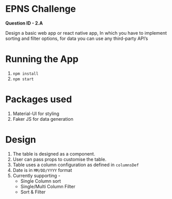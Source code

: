 # EPNS Challenge
**Question ID - 2.A**

Design a basic web app or react native app, In which you have to implement sorting and filter options, for data you can use any third-party API’s

# Running the App
1. `npm install`
2. `npm start`

# Packages used
1. Material-UI for styling
2. Faker JS for data generation

# Design
1. The table is designed as a component.
2. User can pass props to customise the table.
3. Table uses a column configuration as defined in `columnsDef`
4. Date is in `MM/DD/YYYY` format
5. Currently supporting -
   * Single Column sort
   * Single/Multi Column Filter
   * Sort & Filter